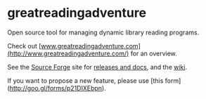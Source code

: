 greatreadingadventure
=====================

Open source tool for managing dynamic library reading programs.  

Check out [www.greatreadingadventure.com](http://www.greatreadingadventure.com/) for an overview.

See the [Source Forge](http://sourceforge.net/projects/thegreatreadingadventure/) site for [releases and docs](http://sourceforge.net/projects/thegreatreadingadventure/files/), and the [wiki](http://sourceforge.net/p/thegreatreadingadventure/wiki/Home/).

If you want to propose a new feature, please use [this form] (http://goo.gl/forms/p21DIXEbpn).
